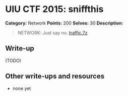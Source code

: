 # UIU CTF 2015: sniffthis

**Category:** Network
**Points:** 200
**Solves:** 30
**Description:** 

> NETWORK: Just say no. [traffic.7z](https://ctf.acm.illinois.edu/archive/traffic.7z)

## Write-up

(TODO)

## Other write-ups and resources

* none yet